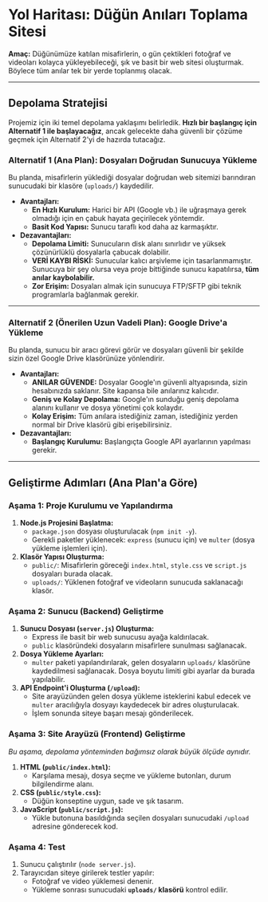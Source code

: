 # Yol Haritası: Düğün Anıları Toplama Sitesi

**Amaç:** Düğünümüze katılan misafirlerin, o gün çektikleri fotoğraf ve videoları kolayca yükleyebileceği, şık ve basit bir web sitesi oluşturmak. Böylece tüm anılar tek bir yerde toplanmış olacak.

---

## Depolama Stratejisi

Projemiz için iki temel depolama yaklaşımı belirledik. **Hızlı bir başlangıç için Alternatif 1 ile başlayacağız**, ancak gelecekte daha güvenli bir çözüme geçmek için Alternatif 2'yi de hazırda tutacağız.

### Alternatif 1 (Ana Plan): Dosyaları Doğrudan Sunucuya Yükleme

Bu planda, misafirlerin yüklediği dosyalar doğrudan web sitemizi barındıran sunucudaki bir klasöre (`uploads/`) kaydedilir.

*   **Avantajları:**
    *   **En Hızlı Kurulum:** Harici bir API (Google vb.) ile uğraşmaya gerek olmadığı için en çabuk hayata geçirilecek yöntemdir.
    *   **Basit Kod Yapısı:** Sunucu taraflı kod daha az karmaşıktır.
*   **Dezavantajları:**
    *   **Depolama Limiti:** Sunucuların disk alanı sınırlıdır ve yüksek çözünürlüklü dosyalarla çabucak dolabilir.
    *   **VERİ KAYBI RİSKİ:** Sunucular kalıcı arşivleme için tasarlanmamıştır. Sunucuya bir şey olursa veya proje bittiğinde sunucu kapatılırsa, **tüm anılar kaybolabilir.**
    *   **Zor Erişim:** Dosyaları almak için sunucuya FTP/SFTP gibi teknik programlarla bağlanmak gerekir.

---

### Alternatif 2 (Önerilen Uzun Vadeli Plan): Google Drive'a Yükleme

Bu planda, sunucu bir aracı görevi görür ve dosyaları güvenli bir şekilde sizin özel Google Drive klasörünüze yönlendirir.

*   **Avantajları:**
    *   **ANILAR GÜVENDE:** Dosyalar Google'ın güvenli altyapısında, sizin hesabınızda saklanır. Site kapansa bile anılarınız kalıcıdır.
    *   **Geniş ve Kolay Depolama:** Google'ın sunduğu geniş depolama alanını kullanır ve dosya yönetimi çok kolaydır.
    *   **Kolay Erişim:** Tüm anılara istediğiniz zaman, istediğiniz yerden normal bir Drive klasörü gibi erişebilirsiniz.
*   **Dezavantajları:**
    *   **Başlangıç Kurulumu:** Başlangıçta Google API ayarlarının yapılması gerekir.

---

## Geliştirme Adımları (Ana Plan'a Göre)

### Aşama 1: Proje Kurulumu ve Yapılandırma

1.  **Node.js Projesini Başlatma:**
    *   `package.json` dosyası oluşturulacak (`npm init -y`).
    *   Gerekli paketler yüklenecek: `express` (sunucu için) ve `multer` (dosya yükleme işlemleri için).
2.  **Klasör Yapısı Oluşturma:**
    *   `public/`: Misafirlerin göreceği `index.html`, `style.css` ve `script.js` dosyaları burada olacak.
    *   `uploads/`: Yüklenen fotoğraf ve videoların sunucuda saklanacağı klasör.

### Aşama 2: Sunucu (Backend) Geliştirme

1.  **Sunucu Dosyası (`server.js`) Oluşturma:**
    *   Express ile basit bir web sunucusu ayağa kaldırılacak.
    *   `public` klasöründeki dosyaların misafirlere sunulması sağlanacak.
2.  **Dosya Yükleme Ayarları:**
    *   `multer` paketi yapılandırılarak, gelen dosyaların `uploads/` klasörüne kaydedilmesi sağlanacak. Dosya boyutu limiti gibi ayarlar da burada yapılabilir.
3.  **API Endpoint'i Oluşturma (`/upload`):**
    *   Site arayüzünden gelen dosya yükleme isteklerini kabul edecek ve `multer` aracılığıyla dosyayı kaydedecek bir adres oluşturulacak.
    *   İşlem sonunda siteye başarı mesajı gönderilecek.

### Aşama 3: Site Arayüzü (Frontend) Geliştirme

*Bu aşama, depolama yönteminden bağımsız olarak büyük ölçüde aynıdır.*

1.  **HTML (`public/index.html`):**
    *   Karşılama mesajı, dosya seçme ve yükleme butonları, durum bilgilendirme alanı.
2.  **CSS (`public/style.css`):**
    *   Düğün konseptine uygun, sade ve şık tasarım.
3.  **JavaScript (`public/script.js`):**
    *   Yükle butonuna basıldığında seçilen dosyaları sunucudaki `/upload` adresine gönderecek kod.

### Aşama 4: Test

1.  Sunucu çalıştırılır (`node server.js`).
2.  Tarayıcıdan siteye girilerek testler yapılır:
    *   Fotoğraf ve video yüklemesi denenir.
    *   Yükleme sonrası sunucudaki **`uploads/` klasörü** kontrol edilir. 